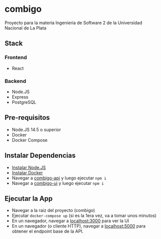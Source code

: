 # combigo
Proyecto para la materia Ingenieria de Software 2 de la Universidad Nacional de La Plata
## Stack
### Frontend
- React

### Backend
- Node.JS
- Express
- PostgreSQL

## Pre-requisitos
- Node.JS 14.5 o superior
- Docker
- Docker Compose

## Instalar Dependencias
- [Instalar Node.JS](https://docs.npmjs.com/downloading-and-installing-node-js-and-npm)
- [Instalar Docker](https://docs.docker.com/get-docker/)
- Navegar a [combigo-api](./comgo-api) y luego ejecutar `npm i`
- Navegar a [combigo-ui](./comgo-ui) y luego ejecutar `npm i`

## Ejecutar la App
- Navegar a la raiz del proyecto (combigo)
- Ejecutar `docker-compose up` (si es la 1era vez, va a tomar unos minutos)
- En un navegador, navegar a [localhost:3000](http://localhost:3000) para ver la UI
- En un navegador (o cliente HTTP), navegar a [localhost:5000](http://localhost:5000) para obtener el endpoint base de la API.
